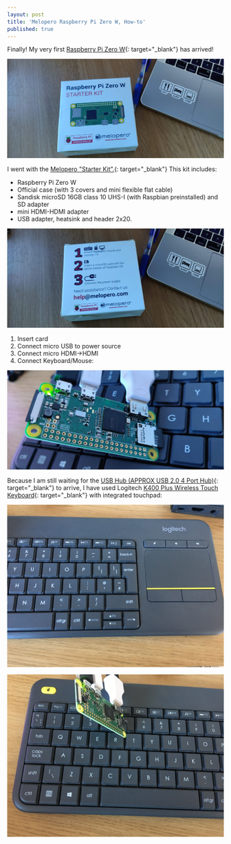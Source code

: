 ```yaml
---
layout: post
title: 'Melopero Raspberry Pi Zero W, How-to'
published: true
---
```


Finally! My very first [Raspberry Pi Zero W](https://amzn.to/2Urs28p){: target="_blank"} has arrived!

![](/uploads/img-20190128-135415.jpg)

I went with the [Melopero "Starter Kit”.](https://amzn.to/2Urs28p){: target="_blank"} This kit includes:

* Raspberry Pi Zero W
* Official case (with 3 covers and mini flexible flat cable)
* Sandisk microSD 16GB class 10 UHS-I (with Raspbian preinstalled) and SD adapter
* mini HDMI-HDMI adapter
* USB adapter, heatsink and header 2x20.

![](/uploads/img-20190128-135426.jpg)

1. Insert card
2. Connect micro USB to power source
3. Connect micro HDMI-&gt;HDMI
4. Connect Keyboard/Mouse:

![](/uploads/img-20190128-135449.jpg)

Because I am still waiting for the [USB Hub (APPROX USB 2.0 4 Port Hub)](https://amzn.to/2Ti3xu7){: target="_blank"}&nbsp;to arrive, I have used Logitech [K400 Plus Wireless Touch Keyboard](https://amzn.to/2DEOiWA){: target="_blank"} with integrated touchpad:

![](/uploads/img-8981-2.JPG)

![](/uploads/img-8982-2.JPG)